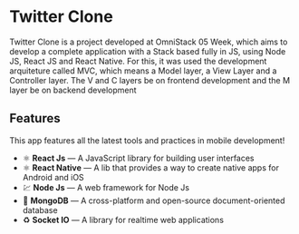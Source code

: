 # Twitter Clone

Twitter Clone is a project developed at OmniStack 05 Week, which aims to develop a complete application with a Stack based fully in JS, using Node JS, React JS and React Native.
For this, it was used the development arquiteture called MVC, which means a Model layer, a View Layer and a Controller layer. The V and C layers be on frontend development and the M layer be on backend development

## Features

This app features all the latest tools and practices in mobile development!

- ⚛️ **React Js** — A JavaScript library for building user interfaces
- ⚛️ **React Native** — A lib that provides a way to create native apps for Android and iOS
- 💹 **Node Js** — A web framework for Node Js
- 📄 **MongoDB** — A cross-platform and open-source document-oriented database
- ♻️ **Socket IO** — A library for realtime web applications 



